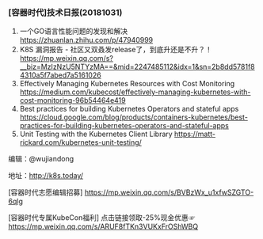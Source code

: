 ### [容器时代]技术日报(20181031)

1. 一个GO语言性能问题的发现和解决 <https://zhuanlan.zhihu.com/p/47940999>
2. K8S 漏洞报告 - 社区又双叒发release了，到底升还是不升？！ <https://mp.weixin.qq.com/s?__biz=MzIzNzU5NTYzMA==&mid=2247485112&idx=1&sn=2b8dd5781f84310a5f7abed7a5161026>
3. Effectively Managing Kubernetes Resources with Cost Monitoring <https://medium.com/kubecost/effectively-managing-kubernetes-with-cost-monitoring-96b54464e419>
4. Best practices for building Kubernetes Operators and stateful apps  <https://cloud.google.com/blog/products/containers-kubernetes/best-practices-for-building-kubernetes-operators-and-stateful-apps>
5. Unit Testing with the Kubernetes Client Library <https://matt-rickard.com/kubernetes-unit-testing/>

编辑：@wujiandong

地址：<http://k8s.today/>

[容器时代志愿编辑招募] <https://mp.weixin.qq.com/s/BVBzWx_u1xfwSZGTO-6qlg>

[容器时代专属KubeCon福利] 点击链接领取-25%现金优惠☞ <https://mp.weixin.qq.com/s/ARUF8fTKn3VUKxFrOShWBQ>
